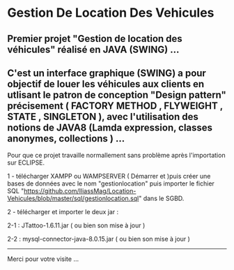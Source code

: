 # Gestion De Location Des Vehicules
Premier projet "Gestion de location des véhicules" réalisé en JAVA (SWING) ...
------------------------------------------------------------------------------------------------------------------------------------------
C'est un interface graphique (SWING) a pour objectif de louer les véhicules aux clients en utlisant le patron de conception 
"Design pattern" précisement ( FACTORY METHOD , FLYWEIGHT , STATE , SINGLETON ), avec l'utilisation des notions de JAVA8 (Lamda expression, classes anonymes, collections ) ...
------------------------------------------------------------------------------------------------------------------------------------------
Pour que ce projet travaille normallement sans problème après l'importation sur ECLIPSE.

1 - télécharger XAMPP ou WAMPSERVER ( Démarrer <Apache> et <MySQL> )puis créer une bases de données avec le nom "gestionlocation" puis importer le fichier SQL "https://github.com/IliassMag/Location-Vehicules/blob/master/sql/gestionlocation.sql" dans le SGBD.

2 - télécharger et importer le deux jar :

2-1 : JTattoo-1.6.11.jar ( ou bien son mise à jour )

2-2 : mysql-connector-java-8.0.15.jar ( ou bien son mise à jour )

------------------------------------------------------------------------------------------------------------------------------------------
Merci pour votre visite ... 
